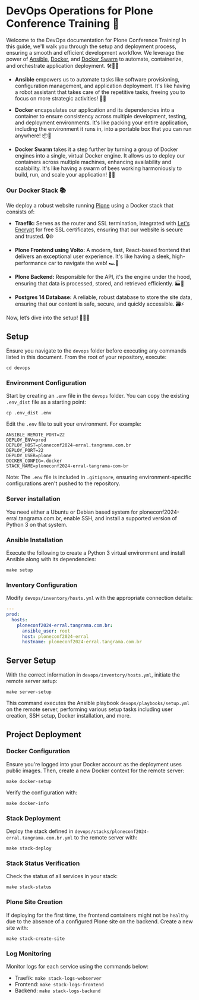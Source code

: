 # DevOps Operations for Plone Conference Training 🚀

Welcome to the DevOps documentation for Plone Conference Training! In this guide, we'll walk you through the setup and deployment process, ensuring a smooth and efficient development workflow. We leverage the power of [Ansible](https://www.ansible.com/), [Docker](https://www.docker.com/), and [Docker Swarm](https://docs.docker.com/engine/swarm/) to automate, containerize, and orchestrate application deployment. 🛠️🐳🌐

- **Ansible** empowers us to automate tasks like software provisioning, configuration management, and application deployment. It's like having a robot assistant that takes care of the repetitive tasks, freeing you to focus on more strategic activities! 🤖✨

- **Docker** encapsulates our application and its dependencies into a container to ensure consistency across multiple development, testing, and deployment environments. It's like packing your entire application, including the environment it runs in, into a portable box that you can run anywhere! 📦🚀

- **Docker Swarm** takes it a step further by turning a group of Docker engines into a single, virtual Docker engine. It allows us to deploy our containers across multiple machines, enhancing availability and scalability. It's like having a swarm of bees working harmoniously to build, run, and scale your application! 🐝🌟

### Our Docker Stack 📚

We deploy a robust website running [Plone](https://plone.org/) using a Docker stack that consists of:

- **Traefik:** Serves as the router and SSL termination, integrated with [Let's Encrypt](https://letsencrypt.org/) for free SSL certificates, ensuring that our website is secure and trusted. 🔒🌐

- **Plone Frontend using Volto:** A modern, fast, React-based frontend that delivers an exceptional user experience. It's like having a sleek, high-performance car to navigate the web! 🏎️💨

- **Plone Backend:** Responsible for the API, it's the engine under the hood, ensuring that data is processed, stored, and retrieved efficiently. 🏭🚀

- **Postgres 14 Database:** A reliable, robust database to store the site data, ensuring that our content is safe, secure, and quickly accessible. 🗃️⚡


Now, let’s dive into the setup! 🏊‍♂️💫
## Setup

Ensure you navigate to the `devops` folder before executing any commands listed in this document. From the root of your repository, execute:

```shell
cd devops
```

### Environment Configuration

Start by creating an `.env` file in the `devops` folder. You can copy the existing `.env_dist` file as a starting point:

```shell
cp .env_dist .env
```

Edit the `.env` file to suit your environment. For example:

```
ANSIBLE_REMOTE_PORT=22
DEPLOY_ENV=prod
DEPLOY_HOST=ploneconf2024-erral.tangrama.com.br
DEPLOY_PORT=22
DEPLOY_USER=plone
DOCKER_CONFIG=.docker
STACK_NAME=ploneconf2024-erral-tangrama-com-br
```

Note: The `.env` file is included in `.gitignore`, ensuring environment-specific configurations aren't pushed to the repository.


### Server installation

You need either a Ubuntu or Debian based system for ploneconf2024-erral.tangrama.com.br, enable SSH, and install a supported version of Python 3 on that system.


### Ansible Installation

Execute the following to create a Python 3 virtual environment and install Ansible along with its dependencies:

```shell
make setup
```

### Inventory Configuration

Modify `devops/inventory/hosts.yml` with the appropriate connection details:

```yaml
---
prod:
  hosts:
    ploneconf2024-erral.tangrama.com.br:
      ansible_user: root
      host: ploneconf2024-erral
      hostname: ploneconf2024-erral.tangrama.com.br
```

## Server Setup

With the correct information in `devops/inventory/hosts.yml`, initiate the remote server setup:

```shell
make server-setup
```

This command executes the Ansible playbook `devops/playbooks/setup.yml` on the remote server, performing various setup tasks including user creation, SSH setup, Docker installation, and more.

## Project Deployment

### Docker Configuration

Ensure you're logged into your Docker account as the deployment uses public images. Then, create a new Docker context for the remote server:

```shell
make docker-setup
```

Verify the configuration with:

```shell
make docker-info
```

### Stack Deployment

Deploy the stack defined in `devops/stacks/ploneconf2024-erral.tangrama.com.br.yml` to the remote server with:

```shell
make stack-deploy
```

### Stack Status Verification

Check the status of all services in your stack:

```shell
make stack-status
```

### Plone Site Creation

If deploying for the first time, the frontend containers might not be `healthy` due to the absence of a configured Plone site on the backend. Create a new site with:

```shell
make stack-create-site
```

### Log Monitoring

Monitor logs for each service using the commands below:

- Traefik: ```make stack-logs-webserver```
- Frontend: ```make stack-logs-frontend```
- Backend: ```make stack-logs-backend```
